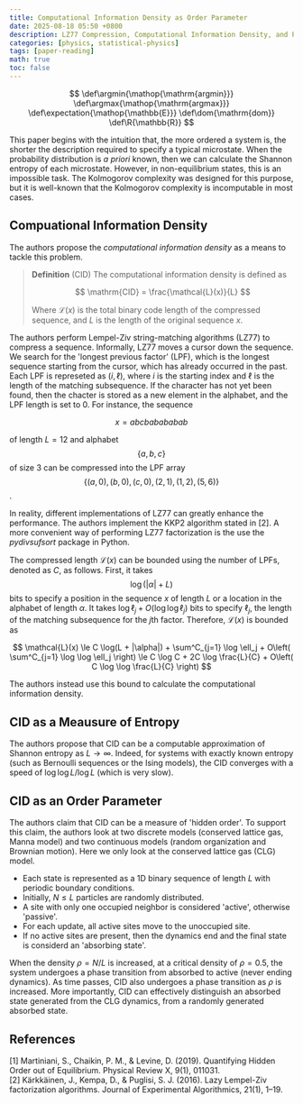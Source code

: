```yaml
---
title: Computational Information Density as Order Parameter
date: 2025-08-18 05:50 +0800
description: LZ77 Compression, Computational Information Density, and Phase Transitions
categories: [physics, statistical-physics]
tags: [paper-reading]
math: true
toc: false
---
```


$$
    \def\argmin{\mathop{\mathrm{argmin}}}
    \def\argmax{\mathop{\mathrm{argmax}}}
    \def\expectation{\mathop{\mathbb{E}}}
    \def\dom{\mathrm{dom}}
    \def\R{\mathbb{R}}
$$

This paper begins with the intuition that, the more ordered a system is, the shorter the description required to specify a typical microstate. When the probability distribution is _a priori_ known, then we can calculate the Shannon entropy of each microstate. However, in non-equilibrium states, this is an impossible task. The Kolmogorov complexity was designed for this purpose, but it is well-known that the Kolmogorov complexity is incomputable in most cases.

## Compuational Information Density

The authors propose the _computational information density_ as a means to tackle this problem.

> **Definition** (CID) The computational information density is defined as
>
> $$
\mathrm{CID} = \frac{\mathcal{L}(x)}{L}
> $$
>
> Where $\mathcal{L}(x)$ is the total binary code length of the compressed sequence, and $L$ is the length of the original sequence $x$.

The authors perform Lempel-Ziv string-matching algorithms (LZ77) to compress a sequence. Informally, LZ77 moves a cursor down the sequence. We search for the 'longest previous factor' (LPF), which is the longest sequence starting from the cursor, which has already occurred in the past. Each LPF is represeted as $(i,\ell)$, where $i$ is the starting index and $\ell$ is the length of the matching subsequence. If the character has not yet been found, then the chacter is stored as a new element in the alphabet, and the LPF length is set to $0$. For instance, the sequence

$$
x = abcbabababab
$$

of length $L = 12$ and alphabet $$\{a,b,c\}$$ of size $3$ can be compressed into the LPF array $$\{(a,0), (b,0), (c,0), (2,1), (1,2), (5,6)\}$$.

In reality, different implementations of LZ77 can greatly enhance the performance. The authors implement the KKP2 algorithm stated in [2]. A more convenient way of performing LZ77 factorization is the use the _pydivsufsort_ package in Python.

The compressed length $\mathcal{L}(x)$ can be bounded using the number of LPFs, denoted as $C$, as follows. First, it takes
$$\log(|\alpha|+L)$$
bits to specify a position in the sequence $x$ of length $L$ or a location in the alphabet of length $\alpha$. It takes $\log \ell_j + O(\log \log \ell_j)$ bits to specify $\ell_j$, the length of the matching subsequence for the $j$th factor. Therefore, $\mathcal{L}(x)$ is bounded as

$$
\mathcal{L}(x) \le C \log(L + |\alpha|) + \sum^C_{j=1} \log \ell_j + O\left( \sum^C_{j=1} \log \log \ell_j \right) \le C \log C + 2C \log \frac{L}{C} + O\left( C \log \log \frac{L}{C} \right)
$$

The authors instead use this bound to calculate the computational information density.

## CID as a Meausure of Entropy

The authors propose that CID can be a computable approximation of Shannon entropy as $L \to \infty$. Indeed, for systems with exactly known entropy (such as Bernoulli sequences or the Ising models), the CID converges with a speed of $\log \log L / \log L$ (which is very slow).

## CID as an Order Parameter

The authors claim that CID can be a measure of 'hidden order'. To support this claim, the authors look at two discrete models (conserved lattice gas, Manna model) and two continuous models (random organization and Brownian motion). Here we only look at the conserved lattice gas (CLG) model.

- Each state is represented as a 1D binary sequence of length $L$ with periodic boundary conditions.
- Initially, $N \le L$ particles are randomly distributed.
- A site with only one occupied neighbor is considered 'active', otherwise 'passive'.
- For each update, all active sites move to the unoccupied site.
- If no active sites are present, then the dynamics end and the final state is considerd an 'absorbing state'.

When the density $\rho = N/L$ is increased, at a critical density of $\rho = 0.5$, the system undergoes a phase transition from absorbed to active (never ending dynamics). As time passes, CID also undergoes a phase transition as $\rho$ is increased. More importantly, CID can effectively distinguish an absorbed state generated from the CLG dynamics, from a randomly generated absorbed state.

## References

[1] Martiniani, S., Chaikin, P. M., & Levine, D. (2019). Quantifying Hidden Order out of Equilibrium. Physical Review X, 9(1), 011031. \
[2] Kärkkäinen, J., Kempa, D., & Puglisi, S. J. (2016). Lazy Lempel-Ziv factorization algorithms. Journal of Experimental Algorithmics, 21(1), 1–19.
